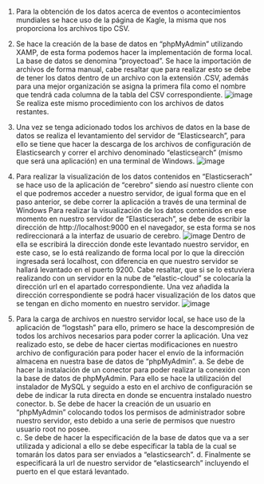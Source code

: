 1. Para la obtención de los datos acerca de eventos o acontecimientos mundiales se hace uso de la página de Kagle, la misma que nos proporciona los archivos tipo CSV.

2. Se hace la creación de la base de datos en “phpMyAdmin” utilizando XAMP, de esta forma podemos hacer la implementación de forma local. La base de datos se denomina “proyectoad”.
 Se hace la importación de archivos de forma manual, cabe resaltar que para realizar esto se debe de tener los datos dentro de un archivo con la extensión .CSV, además para una     mejor organización se asigna la primera fila como el nombre que tendrá cada columna de la tabla del CSV correspondiente.
 ![image](https://user-images.githubusercontent.com/58042215/132573970-2b7e41e4-9672-4b66-81de-f5180b3449fa.png)
 Se realiza este mismo procedimiento con los archivos de datos restantes.

3. Una vez se tenga adicionado todos los archivos de datos en la base de datos se realiza el levantamiento del servidor de “Elasticsearch”, para ello se tiene que hacer la descarga de los archivos de configuración de Elasticsearch y correr el archivo denominado “elasticsearch” (mismo que será una aplicación) en una terminal de Windows.
![image](https://user-images.githubusercontent.com/58042215/132574061-e19a9306-de0e-4bf6-bf3c-d34567649c7c.png)

4. Para realizar la visualización de los datos contenidos en “Elasticserach” se hace uso de la aplicación de “cerebro” siendo así nuestro cliente con el que podremos acceder a nuestro servidor, de igual forma que en el paso anterior, se debe correr la aplicación a través de una terminal de Windows 
Para realizar la visualización de los datos contenidos en ese momento en nuestro servidor de “Elasticserach”, se debe de escribir la dirección de http://localhost:9000 en el navegador, se esta forma se nos redireccionará a la interfaz de usuario de cerebro.
![image](https://user-images.githubusercontent.com/58042215/132574281-61543d9f-dcff-4717-88ea-313234714b67.png)
 Dentro de ella se escribirá la dirección donde este levantado nuestro servidor, en este caso, se lo está realizando de forma local por lo que la dirección ingresada será           localhost, con diferencia en que nuestro servidor se hallará levantado en el puerto 9200. Cabe resaltar, que si se lo estuviera realizando con un servidor en la nube de           “elastic-cloud” se colocaría la dirección url en el apartado correspondiente.
  Una vez añadida la dirección correspondiente se podrá hacer visualización de los datos que se tengan en dicho momento en nuestro servidor.
![image](https://user-images.githubusercontent.com/58042215/132574472-473f47df-9848-4a9a-b098-d33e849565f4.png)

5.	Para la carga de archivos en nuestro servidor local, se hace uso de la aplicación de “logstash” para ello, primero se hace la descompresión de todos los archivos necesarios para poder correr la aplicación. Una vez realizado esto, se debe de hacer ciertas modificaciones en nuestro archivo de configuración para poder hacer el envío de la información almacena en nuestra base de datos de “phpMyAdmin”.
    a.	Se debe de hacer la instalación de un conector para poder realizar la conexión con la base de datos de phpMyAdmin. Para ello se hace la utilización del instalador de MySQL         y seguido a esto en el archivo de configuración se debe de indicar la ruta directa en donde se encuentra instalado nuestro conector.
    b.	Se debe de hacer la creación de un usuario en “phpMyAdmin” colocando todos los permisos de administrador sobre nuestro servidor, esto debido a una serie de permisos que           nuestro usuario root no posee.   
    c.	Se debe de hacer la especificación de la base de datos que va a ser utilizada y adicional a ello se debe especificar la tabla de la cual se tomarán los datos para ser             enviados a “elasticsearch”. 
    d.	Finalmente se especificará la url de nuestro servidor de “elasticsearch” incluyendo el puerto en el que estará levantado.

